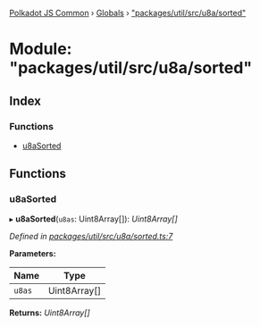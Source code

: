 [Polkadot JS Common](../README.md) › [Globals](../globals.md) › ["packages/util/src/u8a/sorted"](_packages_util_src_u8a_sorted_.md)

# Module: "packages/util/src/u8a/sorted"

## Index

### Functions

* [u8aSorted](_packages_util_src_u8a_sorted_.md#u8asorted)

## Functions

###  u8aSorted

▸ **u8aSorted**(`u8as`: Uint8Array[]): *Uint8Array[]*

*Defined in [packages/util/src/u8a/sorted.ts:7](https://github.com/polkadot-js/common/blob/61b57687/packages/util/src/u8a/sorted.ts#L7)*

**Parameters:**

Name | Type |
------ | ------ |
`u8as` | Uint8Array[] |

**Returns:** *Uint8Array[]*
